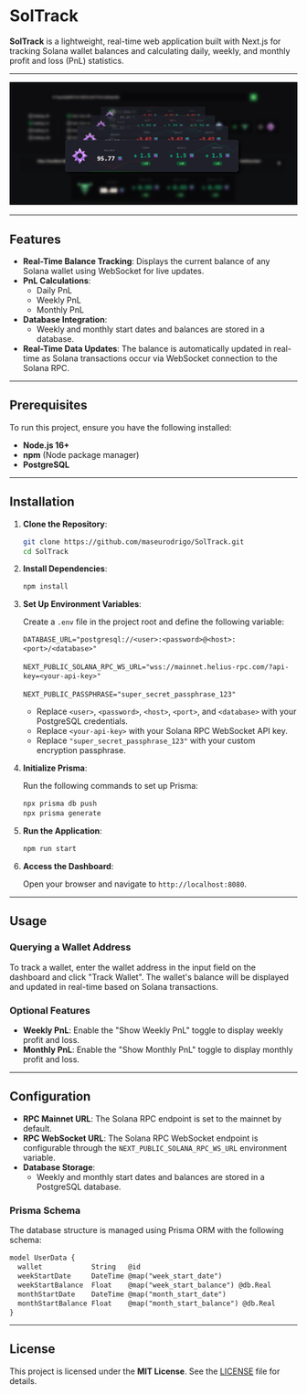 # SolTrack

**SolTrack** is a lightweight, real-time web application built with Next.js for tracking Solana wallet balances and calculating daily, weekly, and monthly profit and loss (PnL) statistics.

---

![SolTrack Dashboard](./soltrack.png)

---

## Features

- **Real-Time Balance Tracking**: Displays the current balance of any Solana wallet using WebSocket for live updates.
- **PnL Calculations**:
  - Daily PnL
  - Weekly PnL
  - Monthly PnL
- **Database Integration**:
  - Weekly and monthly start dates and balances are stored in a database.
- **Real-Time Data Updates**: The balance is automatically updated in real-time as Solana transactions occur via WebSocket connection to the Solana RPC.

---

## Prerequisites

To run this project, ensure you have the following installed:

- **Node.js 16+**
- **npm** (Node package manager)
- **PostgreSQL**

---

## Installation

1. **Clone the Repository**:

   ```bash
   git clone https://github.com/maseurodrigo/SolTrack.git
   cd SolTrack
   ```

2. **Install Dependencies**:

   ```bash
   npm install
   ```

3. **Set Up Environment Variables**:

   Create a `.env` file in the project root and define the following variable:

   ```env
   DATABASE_URL="postgresql://<user>:<password>@<host>:<port>/<database>"
   
   NEXT_PUBLIC_SOLANA_RPC_WS_URL="wss://mainnet.helius-rpc.com/?api-key=<your-api-key>"

   NEXT_PUBLIC_PASSPHRASE="super_secret_passphrase_123"
   ```
   
   - Replace `<user>`, `<password>`, `<host>`, `<port>`, and `<database>` with your PostgreSQL credentials.
   - Replace `<your-api-key>` with your Solana RPC WebSocket API key.
   - Replace `"super_secret_passphrase_123"` with your custom encryption passphrase.

4. **Initialize Prisma**:

   Run the following commands to set up Prisma:

   ```bash
   npx prisma db push
   npx prisma generate
   ```

5. **Run the Application**:

   ```bash
   npm run start
   ```

6. **Access the Dashboard**:

   Open your browser and navigate to `http://localhost:8080`.

---

## Usage

### Querying a Wallet Address

To track a wallet, enter the wallet address in the input field on the dashboard and click "Track Wallet".
The wallet's balance will be displayed and updated in real-time based on Solana transactions.

### Optional Features

- **Weekly PnL**: Enable the "Show Weekly PnL" toggle to display weekly profit and loss.
- **Monthly PnL**: Enable the "Show Monthly PnL" toggle to display monthly profit and loss.

---

## Configuration

- **RPC Mainnet URL**: The Solana RPC endpoint is set to the mainnet by default.
- **RPC WebSocket URL**: The Solana RPC WebSocket endpoint is configurable through the `NEXT_PUBLIC_SOLANA_RPC_WS_URL` environment variable.
- **Database Storage**:
  - Weekly and monthly start dates and balances are stored in a PostgreSQL database.

### Prisma Schema

The database structure is managed using Prisma ORM with the following schema:

```prisma
model UserData {
  wallet            String   @id
  weekStartDate     DateTime @map("week_start_date")
  weekStartBalance  Float    @map("week_start_balance") @db.Real
  monthStartDate    DateTime @map("month_start_date")
  monthStartBalance Float    @map("month_start_balance") @db.Real
}
```

---

## License

This project is licensed under the **MIT License**. See the [LICENSE](LICENSE) file for details.
